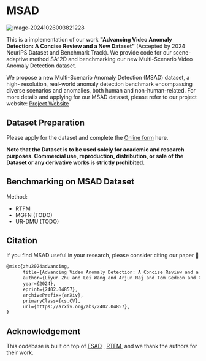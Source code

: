 # MSAD
![image-20241026003821228](https://gitee.com/zhu-liyun2000/typora_imgs/raw/master/img/202410260043576.png)

This is a implementation of our work **"Advancing Video Anomaly Detection: A Concise Review and a New Dataset"** (Accepted by 2024 NeurIPS Dataset and Benchmark Track).  We provide code for our scene-adaptive method SA^2D and benchmarking our new Multi-Scenario Video Anomaly Detection dataset.



We propose a new Multi-Scenario Anomaly Detection (MSAD) dataset, a high- resolution, real-world anomaly detection benchmark encompassing diverse scenarios and anomalies, both human and non-human-related. For more details and applying for our MSAD dataset, please refer to our project website: [Project Website](https://msad-dataset.github.io)



## Dataset Preparation

Please apply for the dataset and complete the [Online form](https://forms.microsoft.com/pages/responsepage.aspx?id=XHJ941yrJEaa5fBTPkhkN0_bcDHlPvFAiLdm3BQe86NURVI5RlRWODhYWVZYSzNCSlBROThBTEQzOC4u&route=shorturl) here.

**Note that the Dataset is to be used solely for academic and research purposes. Commercial use, reproduction, distribution, or sale of the Dataset or any derivative works is strictly prohibited.**



## Benchmarking on MSAD Dataset

Method:

- RTFM
- MGFN (TODO)
- UR-DMU (TODO)



## Citation

If you find MSAD useful in your research, please consider citing our paper 📝

```markdown
@misc{zhu2024advancing,
      title={Advancing Video Anomaly Detection: A Concise Review and a New Dataset}, 
      author={Liyun Zhu and Lei Wang and Arjun Raj and Tom Gedeon and Chen Chen},
      year={2024},
      eprint={2402.04857},
      archivePrefix={arXiv},
      primaryClass={cs.CV},
      url={https://arxiv.org/abs/2402.04857}, 
}
```



## Acknowledgement

This codebase is built on top of [FSAD](https://github.com/yiweilu3/Few-shot-Scene-adaptive-Anomaly-Detection) , [RTFM](https://github.com/tianyu0207/RTFM), and we thank the authors for their work.

